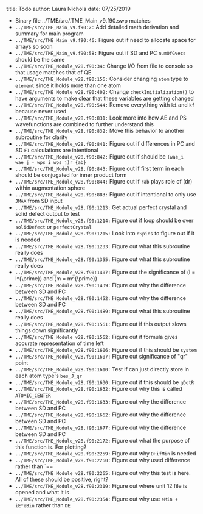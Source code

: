 title: Todo
author: Laura Nichols
date: 07/25/2019

* Binary file ../TME/src/.TME_Main_v9.f90.swp matches
* `../TME/src/TME_Main_v9.f90:2:` Add detailed math derivation and summary for main program
* `../TME/src/TME_Main_v9.f90:46:` Figure out if need to allocate space for arrays so soon
* `../TME/src/TME_Main_v9.f90:58:` Figure out if SD and PC `numOfGvecs` should be the same
* `../TME/src/TME_Module_v28.f90:34:` Change I/O from file to console so that usage matches that of QE
* `../TME/src/TME_Module_v28.f90:156:` Consider changing `atom` type to `element` since it holds more than one atom
* `../TME/src/TME_Module_v28.f90:402:` Change `checkInitialization()` to have arguments to make clear that these variables are getting changed
* `../TME/src/TME_Module_v28.f90:544:` Remove everything with `ki` and `kf` because never used
* `../TME/src/TME_Module_v28.f90:831:` Look more into how AE and PS wavefunctions are combined to further understand this
* `../TME/src/TME_Module_v28.f90:832:` Move this behavior to another subroutine for clarity
* `../TME/src/TME_Module_v28.f90:841:` Figure out if differences in PC and SD `F1` calculations are intentional
* `../TME/src/TME_Module_v28.f90:842:` Figure out if should be `(wae_i wae_j - wps_i wps_j)r_{ab}`
* `../TME/src/TME_Module_v28.f90:843:` Figure out if first term in each should be conjugated for inner product form
* `../TME/src/TME_Module_v28.f90:844:` Figure out if `rab` plays role of \(dr\) within augmentation sphere
* `../TME/src/TME_Module_v28.f90:883:` Figure out if intentional to only use `JMAX` from SD input
* `../TME/src/TME_Module_v28.f90:1213:` Get actual perfect crystal and solid defect output to test
* `../TME/src/TME_Module_v28.f90:1214:` Figure out if loop should be over `solidDefect` or `perfectCrystal`
* `../TME/src/TME_Module_v28.f90:1215:` Look into `nSpins` to figure out if it is needed
* `../TME/src/TME_Module_v28.f90:1233:` Figure out what this subroutine really does
* `../TME/src/TME_Module_v28.f90:1355:` Figure out what this subroutine really does
* `../TME/src/TME_Module_v28.f90:1407:` Figure out the significance of \(l = l^{\prime}\) and \(m = m^{\prime}\)
* `../TME/src/TME_Module_v28.f90:1439:` Figure out why the difference between SD and PC
* `../TME/src/TME_Module_v28.f90:1452:` Figure out why the difference between SD and PC
* `../TME/src/TME_Module_v28.f90:1489:` Figure out what this subroutine really does
* `../TME/src/TME_Module_v28.f90:1561:` Figure out if this output slows things down significantly
* `../TME/src/TME_Module_v28.f90:1562:` Figure out if formula gives accurate representation of time left
* `../TME/src/TME_Module_v28.f90:1606:` Figure out if this should be `system`
* `../TME/src/TME_Module_v28.f90:1607:` Figure out significance of "qr" point
* `../TME/src/TME_Module_v28.f90:1610:` Test if can just directly store in each atom type's `bes_J_qr`
* `../TME/src/TME_Module_v28.f90:1630:` Figure out if this should be `gDotR`
* `../TME/src/TME_Module_v28.f90:1632:` Figure out why this is called `ATOMIC_CENTER`
* `../TME/src/TME_Module_v28.f90:1633:` Figure out why the difference between SD and PC
* `../TME/src/TME_Module_v28.f90:1662:` Figure out why the difference between SD and PC
* `../TME/src/TME_Module_v28.f90:1677:` Figure out why the difference between SD and PC
* `../TME/src/TME_Module_v28.f90:2172:` Figure out what the purpose of this function is. For plotting?
* `../TME/src/TME_Module_v28.f90:2259:` Figure out why `DHifMin` is needed
* `../TME/src/TME_Module_v28.f90:2260:` Figure out why used difference rather than `==
* `../TME/src/TME_Module_v28.f90:2265:` Figure out why this test is here. All of these should be positive, right?
* `../TME/src/TME_Module_v28.f90:2319:` Figure out where unit 12 file is opened and what it is
* `../TME/src/TME_Module_v28.f90:2354:` Figure out why use `eMin + iE*eBin` rather than `DE`
